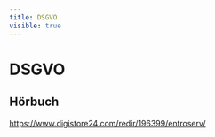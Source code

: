 ```yaml
---
title: DSGVO
visible: true
---
```


# DSGVO

## Hörbuch

https://www.digistore24.com/redir/196399/entroserv/